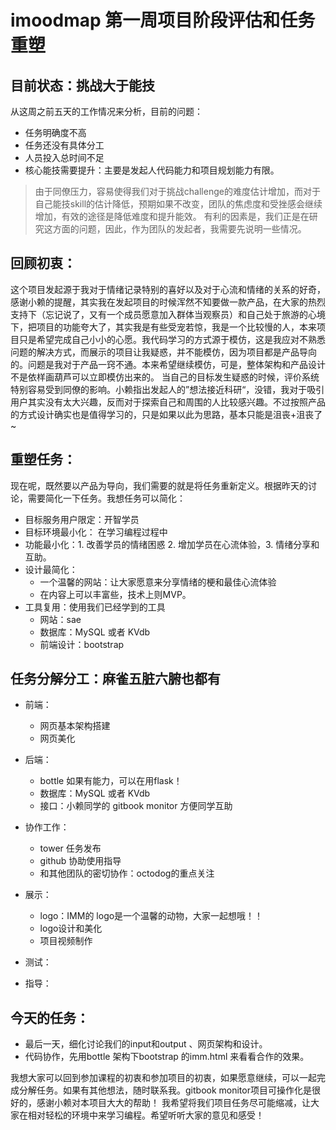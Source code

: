 # imoodmap 第一周项目阶段评估和任务重塑

## 目前状态：挑战大于能技
从这周之前五天的工作情况来分析，目前的问题：
- 任务明确度不高
- 任务还没有具体分工
- 人员投入总时间不足
- 核心能技需要提升：主要是发起人代码能力和项目规划能力有限。

> 由于同僚压力，容易使得我们对于挑战challenge的难度估计增加，而对于自己能技skill的估计降低，预期如果不改变，团队的焦虑度和受挫感会继续增加，有效的途径是降低难度和提升能效。
有利的因素是，我们正是在研究这方面的问题，因此，作为团队的发起者，我需要先说明一些情况。

## 回顾初衷： 
这个项目发起源于我对于情绪记录特别的喜好以及对于心流和情绪的关系的好奇，感谢小赖的提醒，其实我在发起项目的时候浑然不知要做一款产品，在大家的热烈支持下（忘记说了，又有一个成员愿意加入群体当观察员）和自己处于旅游的心境下，把项目的功能夸大了，其实我是有些受宠若惊，我是一个比较慢的人，本来项目只是希望完成自己小小的心愿。我代码学习的方式源于模仿，这是我应对不熟悉问题的解决方式，而展示的项目让我疑惑，并不能模仿，因为项目都是产品导向的。问题是我对于产品一窍不通。本来希望继续模仿，可是，整体架构和产品设计不是依样画葫芦可以立即模仿出来的。
当自己的目标发生疑惑的时候，评价系统特别容易受到同僚的影响。小赖指出发起人的”想法接近科研“，没错，我对于吸引用户其实没有太大兴趣，反而对于探索自己和周围的人比较感兴趣。不过按照产品的方式设计确实也是值得学习的，只是如果以此为思路，基本只能是沮丧+沮丧了~

## 重塑任务：
现在呢，既然要以产品为导向，我们需要的就是将任务重新定义。根据昨天的讨论，需要简化一下任务。我想任务可以简化：
- 目标服务用户限定：开智学员 
- 目标环境最小化： 在学习编程过程中
- 功能最小化：1. 改善学员的情绪困惑 2. 增加学员在心流体验，3. 情绪分享和互助。
- 设计最简化：
    + 一个温馨的网站：让大家愿意来分享情绪的梗和最佳心流体验
	+ 在内容上可以丰富些，技术上则MVP。
- 工具复用：使用我们已经学到的工具
    + 网站：sae
    + 数据库：MySQL 或者 KVdb
    + 前端设计：bootstrap 

## 任务分解分工：麻雀五脏六腑也都有
- 前端：
    + 网页基本架构搭建
	+ 网页美化
- 后端：
    + bottle 如果有能力，可以在用flask！ 
	+ 数据库：MySQL 或者 KVdb
	+ 接口：小赖同学的 gitbook monitor 方便同学互助
- 协作工作：
    + tower 任务发布
	+ github 协助使用指导
	+ 和其他团队的密切协作：octodog的重点关注
- 展示：
    + logo：IMM的 logo是一个温馨的动物，大家一起想哦！！
	+ logo设计和美化
	+ 项目视频制作
- 测试：

- 指导：

## 今天的任务：
- 最后一天，细化讨论我们的input和output 、网页架构和设计。
- 代码协作，先用bottle 架构下bootstrap 的imm.html 来看看合作的效果。

我想大家可以回到参加课程的初衷和参加项目的初衷，如果愿意继续，可以一起完成分解任务。如果有其他想法，随时联系我。gitbook monitor项目可操作化是很好的，感谢小赖对本项目大大的帮助！
我希望将我们项目任务尽可能缩减，让大家在相对轻松的环境中来学习编程。希望听听大家的意见和感受！